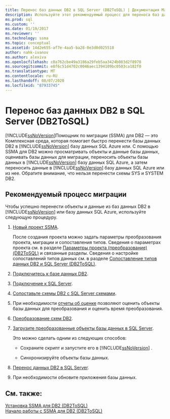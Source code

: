 ```yaml
---
title: Перенос баз данных DB2 в SQL Server (DB2ToSQL) | Документация Майкрософт
description: Используйте этот рекомендуемый процесс для переноса баз данных DB2 в SQL Server или базу данных SQL Azure с помощью Помощник по миграции SQL Server (SSMA).
ms.prod: sql
ms.custom: ''
ms.date: 01/19/2017
ms.reviewer: ''
ms.technology: ssma
ms.topic: conceptual
ms.assetid: 14d2e655-af7e-4aa5-ba28-0e3d0d025518
author: nahk-ivanov
ms.author: alexiva
ms.openlocfilehash: c0a762cbe49a3186a29feb5aa3424b083d2f8978
ms.sourcegitcommit: e8f6c51d4702c0046aec1394109bc0503ca182f0
ms.translationtype: MT
ms.contentlocale: ru-RU
ms.lasthandoff: 08/07/2020
ms.locfileid: "87933745"
---
```

# <a name="migrating-db2-databases-to-sql-server-db2tosql"></a>Перенос баз данных DB2 в SQL Server (DB2ToSQL)
[!INCLUDE[ssNoVersion](../../includes/ssnoversion-md.md)]Помощник по миграции (SSMA) для DB2 — это Комплексная среда, которая помогает быстро перенести базы данных DB2 в [!INCLUDE[ssNoVersion](../../includes/ssnoversion-md.md)] базу данных SQL Azure или. С помощью SSMA для DB2 можно просматривать объекты и данные базы данных, оценивать базы данных для миграции, переносить объекты базы данных в [!INCLUDE[ssNoVersion](../../includes/ssnoversion-md.md)] базу данных SQL Azure, а затем переносить данные в [!INCLUDE[ssNoVersion](../../includes/ssnoversion-md.md)] базу данных SQL Azure или из нее. Обратите внимание, что нельзя перенести схемы SYS и SYSTEM DB2.  
  
## <a name="recommended-migration-process"></a>Рекомендуемый процесс миграции  
Чтобы успешно перенести объекты и данные из баз данных DB2 в [!INCLUDE[ssNoVersion](../../includes/ssnoversion-md.md)] или базу данных SQL Azure, используйте следующую процедуру.  
  
1.  [Новый проект SSMA](https://msdn.microsoft.com/66437b45-4686-4fc7-a91b-ebde45e0f1b0).  
  
    После создания проекта можно задать параметры преобразования проекта, миграции и сопоставления типов. Сведения о параметрах проекта см. в разделе [Параметры проекта &#40;преобразование&#41; &#40;DB2ToSQL&#41;](../../ssma/db2/project-settings-conversion-db2tosql.md) и связанные разделы. Сведения о настройке сопоставлений типов данных см. в разделе [Сопоставление типов данных DB2 и SQL Server &#40;DB2ToSQL&#41;](../../ssma/db2/mapping-db2-and-sql-server-data-types-db2tosql.md).  
  
2.  [Подключитесь к базе данных DB2](https://msdn.microsoft.com/5eb5801d-f0c3-4127-97c0-0b1ef49f4844).  
  
3.  [Подключение к SQL Server](https://msdn.microsoft.com/b59803cb-3cc6-41cc-8553-faf90851410e).  
  
4.  [Сопоставьте схемы DB2 с SQL Server схемами](https://msdn.microsoft.com/05ff7bd4-e60b-4f48-a893-bc2346aa9a8a).  
  
5.  При необходимости [отчеты об оценке](https://msdn.microsoft.com/9e13eba0-e3cf-4205-974f-c00f982061de) позволяют оценить объекты базы данных для преобразования и оценить время преобразования.  
  
6.  [Преобразование схем DB2](https://msdn.microsoft.com/7947efc3-ca86-4ec5-87ce-7603059c75a0).  
  
7.  [Загрузите преобразованные объекты базы данных в SQL Server](https://msdn.microsoft.com/f4ea1ced-9f9f-4a9d-88ab-81dbab64adc3).  
  
    Это можно сделать одним из следующих способов:  
  
    -   Сохраните скрипт и запустите его в [!INCLUDE[ssNoVersion](../../includes/ssnoversion-md.md)] .  
  
    -   Синхронизируйте объекты базы данных.  
  
8.  [Перенос данных DB2 в SQL Server](https://msdn.microsoft.com/86cbd39f-6dac-409a-9ce1-7dd54403f84b).  
  
9. При необходимости обновите приложения базы данных.  
  
## <a name="see-also"></a>См. также:  
[Установка SSMA для DB2 &#40;DB2ToSQL&#41;](../../ssma/db2/installing-ssma-for-db2-db2tosql.md)  
[Начало работы с SSMA для DB2 &#40;DB2ToSQL&#41;](../../ssma/db2/getting-started-with-ssma-for-db2-db2tosql.md)  
  
